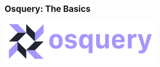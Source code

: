 # Osquery: The Basics
<img src="https://github.com/nkn-ctrl/pushtest/blob/main/osquery_logo.webp" width="500">

